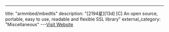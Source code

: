 ---
title: "armmbed/mbedtls"
description: "[2194星][13d] [C]  An open source, portable, easy to use, readable and flexible SSL library"
external_category: "Miscellaneous"
---[Visit Website](https://github.com/armmbed/mbedtls)

